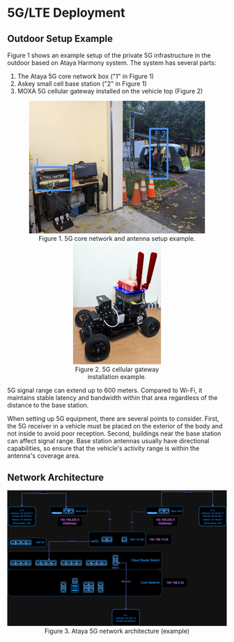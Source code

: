 # 5G/LTE Deployment

## Outdoor Setup Example


Figure 1 shows an example setup of the private 5G infrastructure in the outdoor based on Ataya Harmony system. The system has several parts:

1. The Ataya 5G core network box ("1" in Figure 1)
2. Askey small cell base station ("2" in Figure 1)
3. MOXA 5G cellular gateway installed on the vehicle top (Figure 2)

<figure style="width: 80%; text-align: center; margin: auto;">
	<img src="./figures/5G_setup_example.webp" alt="5G core network and antenna setup example">
	<figcaption>Figure 1. 5G core network and antenna setup example.</figcaption>
</figure>

<figure style="width: 40%; text-align: center; margin: auto;">
	<img src="./figures/vehicle_top_mount.jpg" alt="5G cellular gateway installation">
	<figcaption>Figure 2. 5G cellular gateway installation example.</figcaption>
</figure>

5G signal range can extend up to 600 meters. Compared to Wi-Fi, it maintains stable latency and bandwidth within that area regardless of the distance to the base station.

When setting up 5G equipment, there are several points to consider. First, the 5G receiver in a vehicle must be placed on the exterior of the body and not inside to avoid poor reception. Second, buildings near the base station can affect signal range. Base station antennas usually have directional capabilities, so ensure that the vehicle's activity range is within the antenna's coverage area.

## Network Architecture

<figure style="width: 100%; text-align: center; margin: auto;">
	<img src="./figures/5G_network_architecture.png" alt="5G network architecture">
	<figcaption>Figure 3. Ataya 5G network architecture (example)</figcaption>
</figure>
